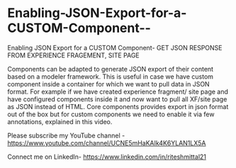 # Enabling-JSON-Export-for-a-CUSTOM-Component--

Enabling JSON Export for a CUSTOM Component- 
GET JSON RESPONSE FROM EXPERIENCE FRAGEMENT, SITE PAGE

Components can be adapted to generate JSON export of their content based on a modeler framework.
This is useful in case we have custom component inside a container for which we want to pull data in JSON format.
For example if we have created experience fragment/ site page and have configured components inside it and now want to pull all XF/site page as JSON instead of HTML.
Core components provides export in json format out of the box but for custom components we need to enable it via few annotations, explained in this video.

Please subscribe my YouTube channel - https://www.youtube.com/channel/UCNE5mHaKAIk4K6YLAN1LX5A

Connect me on LinkedIn- https://www.linkedin.com/in/riteshmittal21
